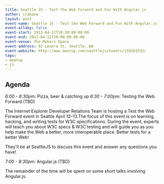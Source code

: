 ```yaml
---
title: Seattle JS - Test the Web Forward and Fun With Angular.js
author: crabasa
layout: post
event-name: Seattle JS - Test the Web Forward and Fun With Angular.js
event-allday: false
event-start: 2013-04-11T18:30:00-08:00
event-end: 2013-04-11T20:00:00-08:00
event-venue: The Makers Space
event-address: 92 Lenora St, Seattle, WA
event-website: http://www.meetup.com/seattlejs/events/110183332/
tags:
- meetup
- js
---
```

Agenda
------

*6:00 - 6:30pm:* Pizza, beer & catching up
*6:30 - 7:00pm:* Testing the Web Forward (TBD)

The Internet Explorer Developer Relations Team is hosting a Test the Web Forward event in Seattle April 12–13.The focus of this event is on learning, hacking, and writing tests for W3C specifications. During the event, experts will teach you about W3C specs & W3C testing and will guide you as you help make the Web a better, more interoperable place. Better tests for a better Web!

They'll be at SeattleJS to discuss this event and answer any questions you have!

*7:00 - 8:30pm:* Angular.js (TBD)

The remainder of the time will be spent on some short talks involving Angular.js.
